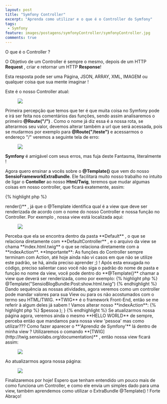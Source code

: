 ```yaml
---
layout: post
title: "Symfony Controller"
excerpt: "Aprenda como utilizar e o que é o Controller do Symfony"
tags:
 - Symfony
feature: images/postagens/symfonyController/symfonyController.jpg
comments: true
---
```


O que é o Controller ?

O Objetivo de um Controller é sempre o mesmo, depois de um HTTP **Request** , criar e retornar um HTTP **Response**!

Esta resposta pode ser uma Página, JSON, ARRAY, XML, IMAGEM ou qualquer coisa que sua mente imaginar !

Este é o nosso Controller atual:
<figure>
	<img src="{{ site.url }}/images/bancoPostagens/symfonyController/controllerInicial.png">
</figure>

Primeira percepção que temos que ter é que muita coisa no Symfony pode e irá ser feita nos comentários das funções, sendo assim analisaremos o primeiro **@Route("/")** .
Como o nome já diz essa é a nossa rota, se alterarmos seu valor, devemos alterar também a url que será acessada, pois se mudarmos por exemplo para **@Route("/teste")** e acessarmos o endereço "/" veremos a seguinte tela de erro:

<figure>
	<img src="{{ site.url }}/images/bancoPostagens/symfonyController/noRouteFound.png">
</figure>

**Symfony** é amigável com seus erros, mas fuja deste Fantasma, literalmente !

Agora quero ensinar a vocês sobre o **@Template()** que vem do nosso **SensioFrameworkExtraBundle**.
Ele facilitará muito nosso trabalho no intuito de ligar o **Contoller** ao nosso **Html/Twig**, teremos que mudar algumas coisas em nosso controller, que ficará exatemente, assim:

{% highlight php %}
<?php

namespace JornalBundle\Controller;

use Symfony\Bundle\FrameworkBundle\Controller\Controller;
use Sensio\Bundle\FrameworkExtraBundle\Configuration\Route;
use Sensio\Bundle\FrameworkExtraBundle\Configuration\Template;

class DefaultController extends Controller
{
    /**
     * @Route("/")
     * @Template()
     */
    public function indexAction()
    {
        return array();
    }
}
{% endhighlight %}

Repare que adicionamos **use** diferente no começo de nosso código, sendo assim já podemos utilizar o **@Template()** tranquilamente.
Já podemos retirar todo o **$this->render()** , já que o @Template identifica qual é a view que deve ser renderizada de acordo com o nome do nosso Controller e nossa função no Controller.
Por exemplo , nossa view está localizada aqui:

<figure>
	<img src="{{ site.url }}/images/bancoPostagens/symfonyController/localizacaoView.png">
</figure>

Perceba que ela se encontra dentro da pasta **Default** , o que se relaciona diretamente com **DefaultController** , e o arquivo da view se chama **index.html.twig** o que se relaciona diretamente com a **indexAction**.

**Importante**: As funções do Controller sempre terminam com Action, até hoje ainda não vi casos em que não se utilize este padrão, se há, ainda preciso aprender ;) !

Após esta enxugada no código, preciso salientar caso você não siga o padrão do nome de pasta e função no nome da view, você pode dentro do **@Template()** chamar a view que deverá ser renderizada, como por exemplo:
{% highlight php %}
@Template("SensioBlogBundle:Post:show.html.twig")
{% endhighlight %}

Dando sequência as nossas atividades, agora veremos como um controller pode mandar valores para sua View ou para os não acostumados com o termo seu HTML/TWIG.
**TWIG** é o framework Front-End, então se me referir à algum deles já sabem !

Vamos alterar nosso **indexAction**:
{% highlight php %}
<?php
/**
 * @Route("/")
 * @Template()
 */
public function indexAction()
{
    $pessoa = 'Aprendiz de Symfony';

    return array(
        'pessoa' => $pessoa
    );
}
{% endhighlight %}

Se atualizarmos nossa página agora, veremos ainda o mesmo **HELLO WORLD** de sempre, perceba então que mandamos para nossa view 'pessoa' mas como utilizar???
Como fazer aparecer o **'Aprendiz de Symfony'** lá dentro de minha view ?

Utilizaremos o comando **[TWIG](http://twig.sensiolabs.org/documentation)** , então nossa view ficará assim:

<figure>
	<img src="{{ site.url }}/images/bancoPostagens/symfonyController/twigAtributo.png">
</figure>

Ao atualizarmos agora nossa página:

<figure>
	<img src="{{ site.url }}/images/bancoPostagens/symfonyController/helloAprendiz.png">
</figure>

Finalizaremos por hoje! Espero que tenham entendido um pouco mais de como funciona um Controller, e como ele envia um simples dado para uma view, também aprendemos como utilizar o ExtraBundle @Template() !

Forte Abraço!
